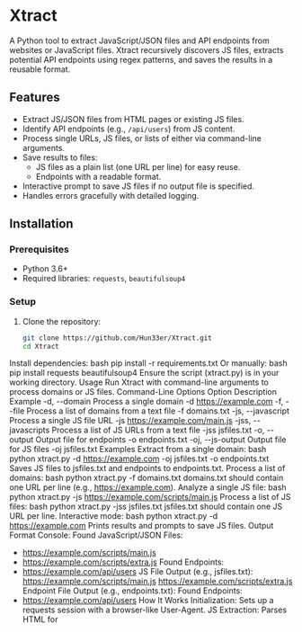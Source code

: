 # **Xtract**

A Python tool to extract JavaScript/JSON files and API endpoints from websites or JavaScript files. Xtract recursively discovers JS files, extracts potential API endpoints using regex patterns, and saves the results in a reusable format.

## **Features**
- Extract JS/JSON files from HTML pages or existing JS files.
- Identify API endpoints (e.g., `/api/users`) from JS content.
- Process single URLs, JS files, or lists of either via command-line arguments.
- Save results to files:
  - JS files as a plain list (one URL per line) for easy reuse.
  - Endpoints with a readable format.
- Interactive prompt to save JS files if no output file is specified.
- Handles errors gracefully with detailed logging.

## **Installation**

### **Prerequisites**
- Python 3.6+
- Required libraries: `requests`, `beautifulsoup4`

### **Setup**
1. Clone the repository:
   ```bash
   git clone https://github.com/Hun33er/Xtract.git
   cd Xtract
Install dependencies:
bash
pip install -r requirements.txt
Or manually:
bash
pip install requests beautifulsoup4
Ensure the script (xtract.py) is in your working directory.
Usage
Run Xtract with command-line arguments to process domains or JS files.
Command-Line Options
Option
Description
Example
-d, --domain
Process a single domain
-d https://example.com
-f, --file
Process a list of domains from a text file
-f domains.txt
-js, --javascript
Process a single JS file URL
-js https://example.com/main.js
-jss, --javascripts
Process a list of JS URLs from a text file
-jss jsfiles.txt
-o, --output
Output file for endpoints
-o endpoints.txt
-oj, --js-output
Output file for JS files
-oj jsfiles.txt
Examples
Extract from a single domain:
bash
python xtract.py -d https://example.com -oj jsfiles.txt -o endpoints.txt
Saves JS files to jsfiles.txt and endpoints to endpoints.txt.
Process a list of domains:
bash
python xtract.py -f domains.txt
domains.txt should contain one URL per line (e.g., https://example.com).
Analyze a single JS file:
bash
python xtract.py -js https://example.com/scripts/main.js
Process a list of JS files:
bash
python xtract.py -jss jsfiles.txt
jsfiles.txt should contain one JS URL per line.
Interactive mode:
bash
python xtract.py -d https://example.com
Prints results and prompts to save JS files.
Output Format
Console:
Found JavaScript/JSON Files:
- https://example.com/scripts/main.js
- https://example.com/scripts/extra.js
Found Endpoints:
- https://example.com/api/users
JS File Output (e.g., jsfiles.txt):
https://example.com/scripts/main.js
https://example.com/scripts/extra.js
Endpoint File Output (e.g., endpoints.txt):
Found Endpoints:
- https://example.com/api/users
How It Works
Initialization: Sets up a requests session with a browser-like User-Agent.
JS Extraction: Parses HTML for <script src="..."> tags or scans JS files for references.
Endpoint Extraction: Uses regex to find patterns like /api/... in JS content.
Recursion: Continuously processes newly discovered JS files until none remain.
Results: Saves JS files as a plain list and endpoints with formatting.
Requirements File
Create a requirements.txt with:
requests
beautifulsoup4
Contributing
Fork the repository.
Create a feature branch (git checkout -b feature-name).
Commit your changes (git commit -m "Add feature").
Push to the branch (git push origin feature-name).
Open a Pull Request.
License
This project is licensed under the MIT License - see the LICENSE file for details.
Acknowledgments
Built with Python, leveraging requests and BeautifulSoup.
Inspired by web scraping and security research tools.

---

### Changes Made
- **Table Formatting**: Adjusted the **Command-Line Options** table to ensure proper alignment:
  - Used consistent spacing between columns with pipes (`|`).
  - Ensured headers (`Option`, `Description`, `Example`) align with content rows.
  - GitHub Markdown requires at least three dashes (`---`) in the separator row for a table to render, which was already present but now confirmed to work with the updated spacing.

### **Command-Line Options**

| Option              | Description                                     | Example                          |
|---------------------|-------------------------------------------------|----------------------------------|
| `-d, --domain`      | Process a single domain                         | `-d https://example.com`         |
| `-f, --file`        | Process a list of domains from a text file      | `-f domains.txt`                 |
| `-js, --javascript` | Process a single JS file URL                    | `-js https://example.com/main.js`|
| `-jss, --javascripts` | Process a list of JS URLs from a text file   | `-jss jsfiles.txt`               |
| `-o, --output`      | Output file for endpoints                       | `-o endpoints.txt`               |
| `-oj, --js-output`  | Output file for JS files                        | `-oj jsfiles.txt`                |
